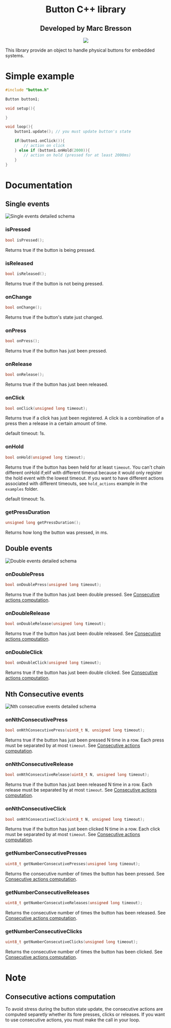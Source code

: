 <div align="center">
    <h1>Button C++ library</h1>
    <h2>Developed by Marc Bresson</h2>
    <p align="center">
        <a href="https://linkedin.com/in/marc--bresson"><img src="https://img.shields.io/badge/-LinkedIn-black.svg?style=for-the-badge&logo=linkedin&colorB=555"/></a>
    </p>
</div>

This library provide an object to handle physical buttons for embedded systems.

# Simple example

```cpp
#include "button.h"

Button button1;

void setup(){

}

void loop(){
    button1.update(); // you must update button's state

    if(button1.onClick()){
        // action on click
    } else if (button1.onHold(2000)){
        // action on hold (pressed for at least 2000ms)
    }
}
```

# Documentation

## Single events

![Single events detailed schema](ressources/single%20events.png)

### isPressed

```cpp
bool isPressed();
```
Returns true if the button is being pressed.

### isReleased

```cpp
bool isReleased();
```
Returns true if the button is not being pressed.

### onChange

```cpp
bool onChange();
```
Returns true if the button's state just changed.

### onPress

```cpp
bool onPress();
```
Returns true if the button has just been pressed.

### onRelease

```cpp
bool onRelease();
```
Returns true if the button has just been released.

### onClick

```cpp
bool onClick(unsigned long timeout);
```
Returns true if a click has just been registered. A click is a combination of a press then a release in a certain amount of time.

default timeout: 1s.

### onHold

```cpp
bool onHold(unsigned long timeout);
```
Returns true if the button has been held for at least `timeout`. You can't chain different onHold if;elif with different timeout because it would only register the hold event with the lowest timeout. If you want to have different actions associated with different timeouts, see `hold_actions` example in the `examples` folder.

default timeout: 1s.

### getPressDuration

```cpp
unsigned long getPressDuration();
```
Returns how long the button was pressed, in ms.

## Double events

![Double events detailed schema](ressources/Double%20events.png)

### onDoublePress

```cpp
bool onDoublePress(unsigned long timeout);
```
Returns true if the button has just been double pressed. See [Consecutive actions computation](#consecutive-actions-computation).

### onDoubleRelease

```cpp
bool onDoubleRelease(unsigned long timeout);
```
Returns true if the button has just been double released. See [Consecutive actions computation](#consecutive-actions-computation).

### onDoubleClick

```cpp
bool onDoubleClick(unsigned long timeout);
```
Returns true if the button has just been double clicked. See [Consecutive actions computation](#consecutive-actions-computation).

## Nth Consecutive events

![Nth consecutive events detailed schema](ressources/Nth%20consecutive%20actions%20event.png)

### onNthConsecutivePress

```cpp
bool onNthConsecutivePress(uint8_t N, unsigned long timeout);
```
Returns true if the button has just been pressed N time in a row. Each press must be separated by at most `timeout`. See [Consecutive actions computation](#consecutive-actions-computation).

### onNthConsecutiveRelease

```cpp
bool onNthConsecutiveRelease(uint8_t N, unsigned long timeout);
```
Returns true if the button has just been released N time in a row. Each release must be separated by at most `timeout`. See [Consecutive actions computation](#consecutive-actions-computation).

### onNthConsecutiveClick

```cpp
bool onNthConsecutiveClick(uint8_t N, unsigned long timeout);
```
Returns true if the button has just been clicked N time in a row. Each click must be separated by at most `timeout`. See [Consecutive actions computation](#consecutive-actions-computation).

### getNumberConsecutivePresses

```cpp
uint8_t getNumberConsecutivePresses(unsigned long timeout);
```
Returns the consecutive number of times the button has been pressed. See [Consecutive actions computation](#consecutive-actions-computation).

### getNumberConsecutiveReleases

```cpp
uint8_t getNumberConsecutiveReleases(unsigned long timeout);
```
Returns the consecutive number of times the button has been released. See [Consecutive actions computation](#consecutive-actions-computation).

### getNumberConsecutiveClicks

```cpp
uint8_t getNumberConsecutiveClicks(unsigned long timeout);
```
Returns the consecutive number of times the button has been clicked. See [Consecutive actions computation](#consecutive-actions-computation).

# Note

## Consecutive actions computation

To avoid stress during the button state update, the consecutive actions are computed separetly whether its fore presses, clicks or releases. If you want to use consecutive actions, you must make the call in your loop.

